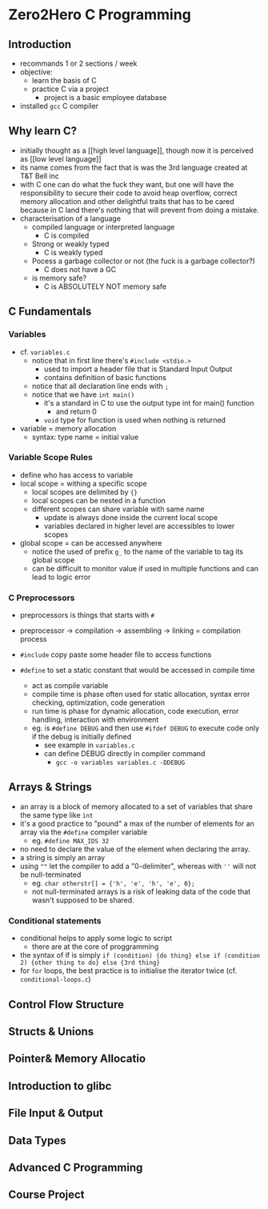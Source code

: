 # Zero2Hero C Programming

## Introduction

- recommands 1 or 2 sections / week
- objective:
  - learn the basis of C
  - practice C via a project
    - project is a basic employee database
- installed `gcc` C compiler

## Why learn C?

- initially thought as a [[high level language]], though now it is perceived as [[low level language]]
- its name comes from the fact that is was the 3rd language created at T&T Bell inc
- with C one can do what the fuck they want, but one will have the responsibility to secure their code to avoid heap overflow, correct memory allocation and other delightful traits that has to be cared because in C land there's nothing that will prevent from doing a mistake.
- characterisation of a language
  - compiled language or interpreted language
    - C is compiled
  - Strong or weakly typed
    - C is weakly typed
  - Pocess a garbage collector or not (the fuck is a garbage collector?)
    - C does not have a GC
  - is memory safe?
    - C is ABSOLUTELY NOT memory safe

## C Fundamentals

### Variables

- cf. `variables.c`
  - notice that in first line there's `#include <stdio.>`
    - used to import a header file that is Standard Input Output
    - contains definition of basic functions
  - notice that all declaration line ends with `;`
  - notice that we have `int main()`
    - it's a standard in C to use the output type int for main() function
      - and return 0
    - `void` type for function is used when nothing is returned
- variable = memory allocation
  - syntax: type name = initial value

### Variable Scope Rules

- define who has access to variable
- local scope = withing a specific scope
  - local scopes are delimited by `{}`
  - local scopes can be nested in a function
  - different scopes can share variable with same name
    - update is always done inside the current local scope
    - variables declared in higher level are accessibles to lower scopes
- global scope = can be accessed anywhere
  - notice the used of prefix `g_` to the name of the variable to tag its global scope
  - can be difficult to monitor value if used in multiple functions and can lead to logic error

### C Preprocessors

- preprocessors is things that starts with `#`
- preprocessor -> compilation -> assembling -> linking = compilation process
- `#include` copy paste some header file to access functions
- `#define` to set a static constant that would be accessed in compile time

  - act as compile variable
  - compile time is phase often used for static allocation, syntax error checking, optimization, code generation
  - run time is phase for dynamic allocation, code execution, error handling, interaction with environment
  - eg. is `#define DEBUG` and then use `#ifdef DEBUG` to execute code only if the debug is initially defined
    - see example in `variables.c`
    - can define DEBUG directly in compiler command
      - `gcc -o variables variables.c -DDEBUG`

## Arrays & Strings

- an array is a block of memory allocated to a set of variables that share the same type like `int`
- it's a good practice to "pound" a max of the number of elements for an array via the `#define` compiler variable
  - eg. `#define MAX_IDS 32`
- no need to declare the value of the element when declaring the array.
- a string is simply an array
- using `""` let the compiler to add a "0-delimiter", whereas with `''` will not be null-terminated
  - eg. `char otherstr[] = {'h', 'e', 'h', 'e', 0};`
  - not null-terminated arrays is a risk of leaking data of the code that wasn't supposed to be shared.

### Conditional statements

- conditional helps to apply some logic to script
  - there are at the core of proggramming
- the syntax of if is simply `if (condition) {do thing} else if (condition 2) {other thing to do} else {3rd thing}`
- for `for` loops, the best practice is to initialise the iterator twice (cf. `conditional-loops.c`)

## Control Flow Structure

## Structs & Unions

## Pointer& Memory Allocatio

## Introduction to glibc

## File Input & Output

## Data Types

## Advanced C Programming

## Course Project
